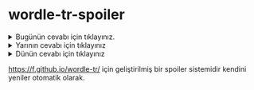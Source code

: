 # wordle-tr-spoiler

<details>
  <summary>Bugünün cevabı için tıklayınız.</summary>
  <br>
    <b> mühür </b>
</details>

<details>
  <summary>Yarının cevabı için tıklayınız</summary>
  <br>
   <b> ihram </b>
</details>

<details>
  <summary>Dünün cevabı için tıklayınız </summary>
  <br>
  <b> domuz </b>
</details>

https://f.github.io/wordle-tr/ için geliştirilmiş bir spoiler sistemidir kendini yeniler otomatik olarak.

